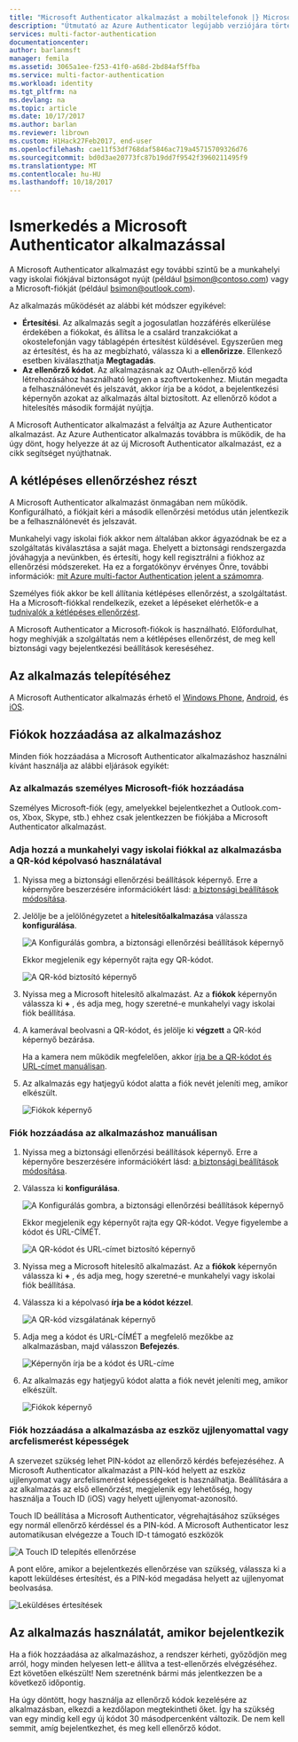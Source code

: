 ```yaml
---
title: "Microsoft Authenticator alkalmazást a mobiltelefonok |} Microsoft Docs"
description: "Útmutató az Azure Authenticator legújabb verziójára történő frissítéshez."
services: multi-factor-authentication
documentationcenter: 
author: barlanmsft
manager: femila
ms.assetid: 3065a1ee-f253-41f0-a68d-2bd84af5ffba
ms.service: multi-factor-authentication
ms.workload: identity
ms.tgt_pltfrm: na
ms.devlang: na
ms.topic: article
ms.date: 10/17/2017
ms.author: barlan
ms.reviewer: librown
ms.custom: H1Hack27Feb2017, end-user
ms.openlocfilehash: cae11f53df768daf5846ac719a45715709326d76
ms.sourcegitcommit: bd0d3ae20773fc87b19dd7f9542f3960211495f9
ms.translationtype: MT
ms.contentlocale: hu-HU
ms.lasthandoff: 10/18/2017
---
```

# <a name="get-started-with-the-microsoft-authenticator-app"></a>Ismerkedés a Microsoft Authenticator alkalmazással
A Microsoft Authenticator alkalmazást egy további szintű be a munkahelyi vagy iskolai fiókjával biztonságot nyújt (például bsimon@contoso.com) vagy a Microsoft-fiókját (például bsimon@outlook.com).

Az alkalmazás működését az alábbi két módszer egyikével:

* **Értesítési**. Az alkalmazás segít a jogosulatlan hozzáférés elkerülése érdekében a fiókokat, és állítsa le a csalárd tranzakciókat a okostelefonján vagy táblagépén értesítést küldésével. Egyszerűen meg az értesítést, és ha az megbízható, válassza ki a **ellenőrizze**. Ellenkező esetben kiválaszthatja **Megtagadás**.
* **Az ellenőrző kódot**. Az alkalmazásnak az OAuth-ellenőrző kód létrehozásához használható legyen a szoftvertokenhez. Miután megadta a felhasználónevét és jelszavát, akkor írja be a kódot, a bejelentkezési képernyőn azokat az alkalmazás által biztosított. Az ellenőrző kódot a hitelesítés második formáját nyújtja.

A Microsoft Authenticator alkalmazást a felváltja az Azure Authenticator alkalmazást. Az Azure Authenticator alkalmazás továbbra is működik, de ha úgy dönt, hogy helyezze át az új Microsoft Authenticator alkalmazást, ez a cikk segítséget nyújthatnak.  

## <a name="opt-in-for-two-step-verification"></a>A kétlépéses ellenőrzéshez részt

A Microsoft Authenticator alkalmazást önmagában nem működik. Konfigurálható, a fiókjait kéri a második ellenőrzési metódus után jelentkezik be a felhasználónevét és jelszavát.

Munkahelyi vagy iskolai fiók akkor nem általában akkor ágyazódnak be ez a szolgáltatás kiválasztása a saját maga. Ehelyett a biztonsági rendszergazda jóváhagyja a nevünkben, és értesíti, hogy kell regisztrálni a fiókhoz az ellenőrzési módszereket. Ha ez a forgatókönyv érvényes Önre, további információk: [mit Azure multi-factor Authentication jelent a számomra](multi-factor-authentication-end-user.md).

Személyes fiók akkor be kell állítania kétlépéses ellenőrzést, a szolgáltatást. Ha a Microsoft-fiókkal rendelkezik, ezeket a lépéseket elérhetők-e a [tudnivalók a kétlépéses ellenőrzést](https://support.microsoft.com/help/12408/microsoft-account-about-two-step-verification).

A Microsoft Authenticator a Microsoft-fiókok is használható. Előfordulhat, hogy meghívják a szolgáltatás nem a kétlépéses ellenőrzést, de meg kell biztonsági vagy bejelentkezési beállítások kereséséhez.

## <a name="install-the-app"></a>Az alkalmazás telepítéséhez
A Microsoft Authenticator alkalmazás érhető el [Windows Phone](http://go.microsoft.com/fwlink/?Linkid=825071), [Android](http://go.microsoft.com/fwlink/?Linkid=825072), és [iOS](http://go.microsoft.com/fwlink/?Linkid=825073).

## <a name="add-accounts-to-the-app"></a>Fiókok hozzáadása az alkalmazáshoz
Minden fiók hozzáadása a Microsoft Authenticator alkalmazáshoz használni kívánt használja az alábbi eljárások egyikét:

### <a name="add-a-personal-microsoft-account-to-the-app"></a>Az alkalmazás személyes Microsoft-fiók hozzáadása

Személyes Microsoft-fiók (egy, amelyekkel bejelentkezhet a Outlook.com-os, Xbox, Skype, stb.) ehhez csak jelentkezzen be fiókjába a Microsoft Authenticator alkalmazást.

### <a name="add-a-work-or-school-account-to-the-app-using-the-qr-code-scanner"></a>Adja hozzá a munkahelyi vagy iskolai fiókkal az alkalmazásba a QR-kód képolvasó használatával
1. Nyissa meg a biztonsági ellenőrzési beállítások képernyő.  Erre a képernyőre beszerzésére információkért lásd: [a biztonsági beállítások módosítása](multi-factor-authentication-end-user-manage-settings.md#where-to-find-the-settings-page).
2. Jelölje be a jelölőnégyzetet a **hitelesítőalkalmazása** válassza **konfigurálása**.

    ![A Konfigurálás gombra, a biztonsági ellenőrzési beállítások képernyő](./media/authenticator-app-how-to/azureauthe.png)

    Ekkor megjelenik egy képernyőt rajta egy QR-kódot.

    ![A QR-kód biztosító képernyő](./media/authenticator-app-how-to/barcode2.png)
3. Nyissa meg a Microsoft hitelesítő alkalmazást. Az a **fiókok** képernyőn válassza ki  **+** , és adja meg, hogy szeretné-e munkahelyi vagy iskolai fiók beállítása.
4. A kamerával beolvasni a QR-kódot, és jelölje ki **végzett** a QR-kód képernyő bezárása.

    Ha a kamera nem működik megfelelően, akkor [írja be a QR-kódot és URL-címet manuálisan](#add-an-account-to-the-app-manually).

5. Az alkalmazás egy hatjegyű kódot alatta a fiók nevét jeleníti meg, amikor elkészült.

    ![Fiókok képernyő](./media/authenticator-app-how-to/accounts.png)

### <a name="add-an-account-to-the-app-manually"></a>Fiók hozzáadása az alkalmazáshoz manuálisan
1. Nyissa meg a biztonsági ellenőrzési beállítások képernyő.  Erre a képernyőre beszerzésére információkért lásd: [a biztonsági beállítások módosítása](multi-factor-authentication-end-user-manage-settings.md).
2. Válassza ki **konfigurálása**.

    ![A Konfigurálás gombra, a biztonsági ellenőrzési beállítások képernyő](./media/authenticator-app-how-to/azureauthe.png)

    Ekkor megjelenik egy képernyőt rajta egy QR-kódot.  Vegye figyelembe a kódot és URL-CÍMÉT.

    ![A QR-kódot és URL-címet biztosító képernyő](./media/authenticator-app-how-to/barcode2.png)
3. Nyissa meg a Microsoft hitelesítő alkalmazást. Az a **fiókok** képernyőn válassza ki  **+** , és adja meg, hogy szeretné-e munkahelyi vagy iskolai fiók beállítása.

4. Válassza ki a képolvasó **írja be a kódot kézzel**.

    ![A QR-kód vizsgálatának képernyő](./media/multi-factor-authentication-end-user-first-time/scan2.png)
5. Adja meg a kódot és URL-CÍMÉT a megfelelő mezőkbe az alkalmazásban, majd válasszon **Befejezés**.

    ![Képernyőn írja be a kódot és URL-címe](./media/authenticator-app-how-to/manual.png)

6. Az alkalmazás egy hatjegyű kódot alatta a fiók nevét jeleníti meg, amikor elkészült.

    ![Fiókok képernyő](./media/authenticator-app-how-to/accounts.png)

### <a name="add-an-account-to-the-app-using-your-devices-fingerprint-or-facial-recognition-capabilities"></a>Fiók hozzáadása a alkalmazásba az eszköz ujjlenyomattal vagy arcfelismerést képességek
A szervezet szükség lehet PIN-kódot az ellenőrző kérdés befejezéséhez. A Microsoft Authenticator alkalmazást a PIN-kód helyett az eszköz ujjlenyomat vagy arcfelismerést képességeket is használhatja. Beállítására a az alkalmazás az első ellenőrzést, megjelenik egy lehetőség, hogy használja a Touch ID (iOS) vagy helyett ujjlenyomat-azonosító. 

Touch ID beállítása a Microsoft Authenticator, végrehajtásához szükséges egy normál ellenőrző kérdéssel és a PIN-kód. A Microsoft Authenticator lesz automatikusan elvégezze a Touch ID-t támogató eszközök 

![A Touch ID telepítés ellenőrzése](./media/authenticator-app-how-to/touchid1.png)

A pont előre, amikor a bejelentkezés ellenőrzése van szükség, válassza ki a kapott leküldéses értesítést, és a PIN-kód megadása helyett az ujjlenyomat beolvasása.

![Leküldéses értesítések](./media/authenticator-app-how-to/touchid2.png)

## <a name="use-the-app-when-you-sign-in"></a>Az alkalmazás használatát, amikor bejelentkezik

Ha a fiók hozzáadása az alkalmazáshoz, a rendszer kérheti, győződjön meg arról, hogy minden helyesen lett-e állítva a test-ellenőrzés elvégzéséhez. Ezt követően elkészült! Nem szeretnénk bármi más jelentkezzen be a következő időpontig.

Ha úgy döntött, hogy használja az ellenőrző kódok kezelésére az alkalmazásban, elkezdi a kezdőlapon megtekintheti őket. Így ha szükség van egy mindig kell egy új kódot 30 másodpercenként változik. De nem kell semmit, amíg bejelentkezhet, és meg kell ellenőrző kódot.  

